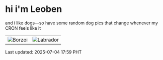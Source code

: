 # hi i'm Leoben

and i like dogs—so have some random dog pics that change whenever my CRON feels like it

|  |  |
|--------|----------|
| ![Borzoi](https://random-dog-vercel.vercel.app/api/random-borzoi?v=1751623182) | ![Labrador](https://random-dog-vercel.vercel.app/api/random-labrador?v=1751623182) |

Last updated: 2025-07-04 17:59 PHT

